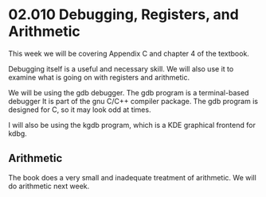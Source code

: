 # 02.010 Debugging, Registers, and Arithmetic

This week we will be covering Appendix C and chapter 4 of the textbook. 

Debugging itself is a useful and necessary skill.  We will also use it to examine what is going on with registers and arithmetic.

We will be using the gdb debugger.  The gdb program is a terminal-based debugger  It is part of the gnu C/C++ compiler package.  The gdb program is designed for C, so it may look odd at times.

I will also be using the kgdb program, which is a KDE graphical frontend for kdbg.

## Arithmetic

The book does a very small and inadequate treatment of arithmetic.  We will do arithmetic next week.
